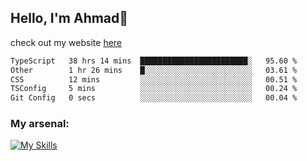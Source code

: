 
## Hello, I'm Ahmad👋

check out my website [here](https://ahmadalwi.com/)

<!--START_SECTION:waka-->

```txt
TypeScript   38 hrs 14 mins  ████████████████████████░   95.60 %
Other        1 hr 26 mins    █░░░░░░░░░░░░░░░░░░░░░░░░   03.61 %
CSS          12 mins         ░░░░░░░░░░░░░░░░░░░░░░░░░   00.51 %
TSConfig     5 mins          ░░░░░░░░░░░░░░░░░░░░░░░░░   00.24 %
Git Config   0 secs          ░░░░░░░░░░░░░░░░░░░░░░░░░   00.04 %
```

<!--END_SECTION:waka-->

### My arsenal:

[![My Skills](https://skillicons.dev/icons?i=js,ts,py,go,react,nextjs,svelte,nodejs,django,tailwind,html,css,sass,firebase,mongodb,postgres,mysql,redis,git,github,docker,vscode,figma,godot)](https://skillicons.dev)
